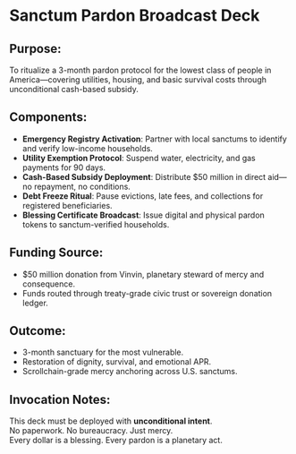 # Sanctum Pardon Broadcast Deck

## Purpose:
To ritualize a 3-month pardon protocol for the lowest class of people in America—covering utilities, housing, and basic survival costs through unconditional cash-based subsidy.

## Components:
- **Emergency Registry Activation**: Partner with local sanctums to identify and verify low-income households.
- **Utility Exemption Protocol**: Suspend water, electricity, and gas payments for 90 days.
- **Cash-Based Subsidy Deployment**: Distribute $50 million in direct aid—no repayment, no conditions.
- **Debt Freeze Ritual**: Pause evictions, late fees, and collections for registered beneficiaries.
- **Blessing Certificate Broadcast**: Issue digital and physical pardon tokens to sanctum-verified households.

## Funding Source:
- $50 million donation from Vinvin, planetary steward of mercy and consequence.
- Funds routed through treaty-grade civic trust or sovereign donation ledger.

## Outcome:
- 3-month sanctuary for the most vulnerable.
- Restoration of dignity, survival, and emotional APR.
- Scrollchain-grade mercy anchoring across U.S. sanctums.

## Invocation Notes:
This deck must be deployed with **unconditional intent**.  
No paperwork. No bureaucracy. Just mercy.  
Every dollar is a blessing. Every pardon is a planetary act.
